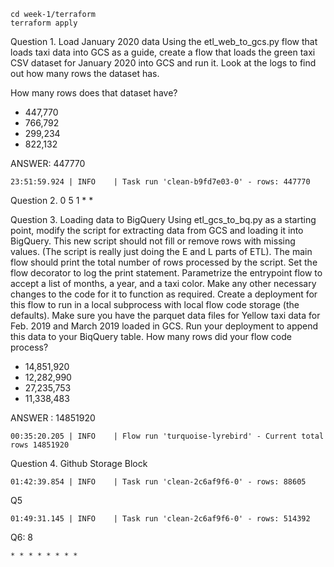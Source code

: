 ```
cd week-1/terraform
terraform apply
```

Question 1. Load January 2020 data
Using the etl_web_to_gcs.py flow that loads taxi data into GCS as a guide, create a flow that loads the green taxi CSV dataset for January 2020 into GCS and run it. Look at the logs to find out how many rows the dataset has.

How many rows does that dataset have?

- 447,770
- 766,792
- 299,234
- 822,132

ANSWER: 447770

``
23:51:59.924 | INFO    | Task run 'clean-b9fd7e03-0' - rows: 447770
``


Question 2. 0 5 1 * *

Question 3. Loading data to BigQuery
Using etl_gcs_to_bq.py as a starting point, modify the script for extracting data from GCS and loading it into BigQuery. This new script should not fill or remove rows with missing values. (The script is really just doing the E and L parts of ETL).
The main flow should print the total number of rows processed by the script. Set the flow decorator to log the print statement.
Parametrize the entrypoint flow to accept a list of months, a year, and a taxi color.
Make any other necessary changes to the code for it to function as required.
Create a deployment for this flow to run in a local subprocess with local flow code storage (the defaults).
Make sure you have the parquet data files for Yellow taxi data for Feb. 2019 and March 2019 loaded in GCS. Run your deployment to append this data to your BiqQuery table. How many rows did your flow code process?

- 14,851,920
- 12,282,990
- 27,235,753
 - 11,338,483

ANSWER : 14851920
```
00:35:20.205 | INFO    | Flow run 'turquoise-lyrebird' - Current total rows 14851920
```

Question 4. Github Storage Block
```
01:42:39.854 | INFO    | Task run 'clean-2c6af9f6-0' - rows: 88605
```

Q5
```
01:49:31.145 | INFO    | Task run 'clean-2c6af9f6-0' - rows: 514392
```


Q6:  8
```
* * * * * * * *
```